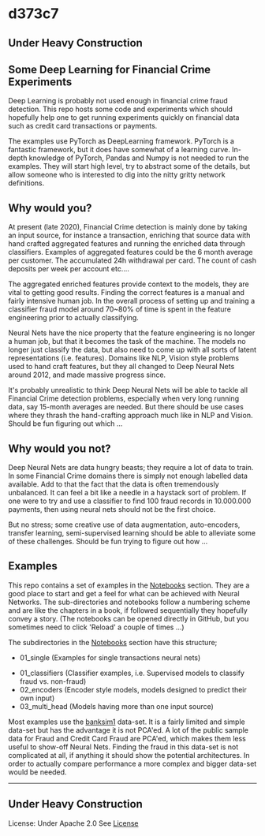 # d373c7
Under __Heavy__ Construction
---
## Some Deep Learning for Financial Crime Experiments
Deep Learning is probably not used enough in financial crime fraud detection. This repo hosts some code and experiments which should hopefully help one to get running experiments quickly on financial data such as credit card transactions or payments.

The examples use PyTorch as DeepLearning framework. PyTorch is a fantastic framework, but it does have somewhat of a learning curve. In-depth knowledge of PyTorch, Pandas and Numpy is not needed to run the examples. They will start high level, try to abstract some of the details, but allow someone who is interested to dig into the nitty gritty network definitions.

## Why would you?
At present (late 2020), Financial Crime detection is mainly done by taking an input source, for instance a transaction, enriching that source data with hand crafted aggregated features and running the enriched data through classifiers. Examples of aggregated features could be the 6 month average per customer. The accumulated 24h withdrawal per card. The count of cash deposits per week per account etc....

The aggregated enriched features provide context to the models, they are vital to getting good results. Finding the correct features is a manual and fairly intensive human job. In the overall process of setting up and training a classifier fraud model around 70~80% of time is spent in the feature engineering prior to actually classifying.

Neural Nets have the nice property that the feature engineering is no longer a human job, but that it becomes the task of the machine. The models no longer just classify the data, but also need to come up with all sorts of latent representations (i.e. features). Domains like NLP, Vision style problems used to hand craft features, but they all changed to Deep Neural Nets around 2012, and made massive progress since. 

It's probably unrealistic to think Deep Neural Nets will be able to tackle all Financial Crime detection problems, especially when very long running data, say 15-month averages are needed. But there should be use cases where they thrash the hand-crafting approach much like in NLP and Vision. Should be fun figuring out which ...

## Why would you not?
Deep Neural Nets are data hungry beasts; they require a lot of data to train. In some Financial Crime domains there is simply not enough labelled data available. Add to that the fact that the data is often tremendously unbalanced. It can feel a bit like a needle in a haystack sort of problem. If one were to try and use a classifier to find 100 fraud records in 10.000.000 payments, then using neural nets should not be the first choice.

But no stress; some creative use of data augmentation, auto-encoders, transfer learning, semi-supervised learning should be able to alleviate some of these challenges. Should be fun trying to figure out how ...

## Examples
This repo contains a set of examples in the [Notebooks](https://github.com/t0kk35/d373c7/tree/master/notebooks) section. They are a good place to start and get a feel for what can be achieved with Neural Networks. The sub-directories and notebooks follow a numbering scheme and are like the chapters in a book, if followed sequentially they hopefully convey a story. (The notebooks can be opened directly in GitHub, but you sometimes need to click 'Reload' a couple of times ...)

The subdirectories in the [Notebooks](https://github.com/t0kk35/d373c7/tree/master/notebooks) section have this structure;
* 01_single (Examples for single transactions neural nets)
- 01_classifiers (Classifier examples, i.e. Supervised models to classify fraud vs. non-fraud)
- 02_encoders (Encoder style models, models designed to predict their own input)
- 03_multi_head (Models having more than one input source)

Most examples use the [banksim1](https://www.kaggle.com/ntnu-testimon/banksim1) data-set. It is a fairly limited and simple data-set but has the advantage it is not PCA'ed. A lot of the public sample data for Fraud and Credit Card Fraud are PCA'ed, which makes them less useful to show-off Neural Nets. Finding the fraud in this data-set is not complicated at all, if anything it should show the potential architectures. In order to actually compare performance a more complex and bigger data-set would be needed.

---
Under __Heavy__ Construction
---
License: Under Apache 2.0 See [License](./LICENSE)

